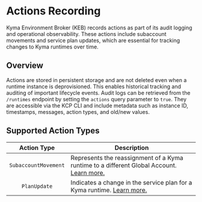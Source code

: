 # Actions Recording

Kyma Environment Broker (KEB) records actions as part of its audit logging and operational observability. These actions include subaccount movements and service plan updates, which are essential for tracking changes to Kyma runtimes over time.

## Overview

Actions are stored in persistent storage and are not deleted even when a runtime instance is deprovisioned. This enables historical tracking and auditing of important lifecycle events. Audit logs can be retrieved from the `/runtimes` endpoint by setting the `actions` query parameter to `true`. They are accessible via the KCP CLI and include metadata such as instance ID, timestamps, messages, action types, and old/new values.

## Supported Action Types

|     Action Type      | Description                                                                                                              |
|:--------------------:|--------------------------------------------------------------------------------------------------------------------------|
| `SubaccountMovement` | Represents the reassignment of a Kyma runtime to a different Global Account. [Learn more.](03-75-subaccount-movement.md) |
|     `PlanUpdate`     | Indicates a change in the service plan for a Kyma runtime. [Learn more.](03-80-plan-updates.md)                          |
